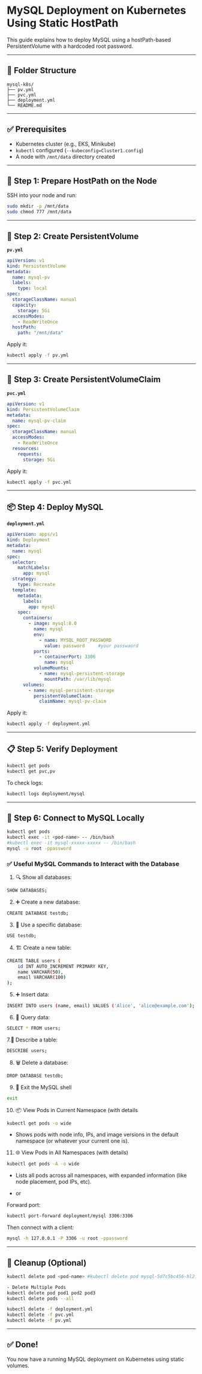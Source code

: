 # MySQL Deployment on Kubernetes Using Static HostPath

This guide explains how to deploy MySQL using a hostPath-based PersistentVolume with a hardcoded root password.

---

## 📁 Folder Structure

```
mysql-k8s/
├── pv.yml
├── pvc.yml
├── deployment.yml
└── README.md
```

---

## ✅ Prerequisites

- Kubernetes cluster (e.g., EKS, Minikube)
- `kubectl` configured (`--kubeconfig=Cluster1.config`)
- A node with `/mnt/data` directory created

---

## 🔧 Step 1: Prepare HostPath on the Node

SSH into your node and run:

```bash
sudo mkdir -p /mnt/data
sudo chmod 777 /mnt/data
```

---

## 📜 Step 2: Create PersistentVolume

**`pv.yml`**
```yaml
apiVersion: v1
kind: PersistentVolume
metadata:
  name: mysql-pv
  labels:
    type: local
spec:
  storageClassName: manual
  capacity:
    storage: 5Gi
  accessModes:
    - ReadWriteOnce
  hostPath:
    path: "/mnt/data"
```

Apply it:
```bash
kubectl apply -f pv.yml 
```

---

## 📜 Step 3: Create PersistentVolumeClaim

**`pvc.yml`**
```yaml
apiVersion: v1
kind: PersistentVolumeClaim
metadata:
  name: mysql-pv-claim
spec:
  storageClassName: manual
  accessModes:
    - ReadWriteOnce
  resources:
    requests:
      storage: 5Gi
```

Apply it:
```bash
kubectl apply -f pvc.yml 
```

---

## 📦 Step 4: Deploy MySQL

**`deployment.yml`**
```yaml
apiVersion: apps/v1
kind: Deployment
metadata:
  name: mysql
spec:
  selector:
    matchLabels:
      app: mysql
  strategy:
    type: Recreate
  template:
    metadata:
      labels:
        app: mysql
    spec:
      containers:
        - image: mysql:8.0
          name: mysql
          env:
            - name: MYSQL_ROOT_PASSWORD
              value: password     #your passwaord
          ports:
            - containerPort: 3306
              name: mysql
          volumeMounts:
            - name: mysql-persistent-storage
              mountPath: /var/lib/mysql
      volumes:
        - name: mysql-persistent-storage
          persistentVolumeClaim:
            claimName: mysql-pv-claim
```

Apply it:
```bash
kubectl apply -f deployment.yml
```

---

## 📋 Step 5: Verify Deployment

```bash
kubectl get pods 
kubectl get pvc,pv 
```

To check logs:
```bash
kubectl logs deployment/mysql 
```

---

## 🔌 Step 6: Connect to MySQL Locally

```bash
kubectl get pods 
kubectl exec -it <pod-name> -- /bin/bash
#kubectl exec -it mysql-xxxxx-xxxxx -- /bin/bash 
mysql -u root -ppassword

```
### ✅ Useful MySQL Commands to Interact with the Database
1. 🔍 Show all databases:
```bash
SHOW DATABASES;
```
2. ➕ Create a new database:
```bash
CREATE DATABASE testdb;
```
3. 📂 Use a specific database:
```bash
USE testdb;
```
4. 🏗 Create a new table:
```bash
CREATE TABLE users (
    id INT AUTO_INCREMENT PRIMARY KEY,
    name VARCHAR(50),
    email VARCHAR(100)
);
```
5. ➕ Insert data:
```bash
INSERT INTO users (name, email) VALUES ('Alice', 'alice@example.com');
```
6. 🔎 Query data:   
```bash
SELECT * FROM users;
```
7.🔧 Describe a table:
```bash
DESCRIBE users;
```
8. 🗑 Delete a database:
```bash
DROP DATABASE testdb;
```

9. 🚪 Exit the MySQL shell
```bash
exit
```
10. 📦 View Pods in Current Namespace (with details

```bash
kubectl get pods -o wide
```
- Shows pods with node info, IPs, and image versions in the default namespace (or whatever your current one is).
  
11. 🌐 View Pods in All Namespaces (with details)

```bash
kubectl get pods -A -o wide
```
- Lists all pods across all namespaces, with expanded information (like node placement, pod IPs, etc).
  
   

- or


Forward port:
```bash
kubectl port-forward deployment/mysql 3306:3306 
```

Then connect with a client:
```bash
mysql -h 127.0.0.1 -P 3306 -u root -ppassword
```

---

## 🧹 Cleanup (Optional)

```bash
kubectl delete pod <pod-name> #kubectl delete pod mysql-5d7c5bc456-hl2fz

- Delete Multiple Pods
kubectl delete pod pod1 pod2 pod3
kubectl delete pods --all

kubectl delete -f deployment.yml
kubectl delete -f pvc.yml 
kubectl delete -f pv.yml 
```

---

## ✅ Done!
You now have a running MySQL deployment on Kubernetes using static volumes.
